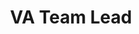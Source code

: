 ﻿---
name: Sheanne Saplot
title: VA Team Lead
email: sheanne@thetexaslawdog.com
title2: 
mda: FALSE
---

